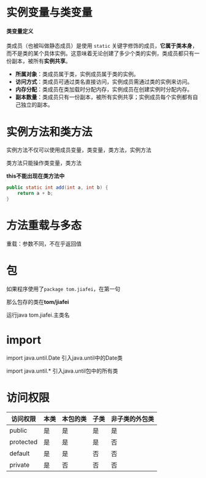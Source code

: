 # 实例变量与类变量

#### 类变量定义

类成员（也被叫做静态成员）是使用 `static` 关键字修饰的成员，**它属于类本身**，而不是类的某个具体实例。这意味着无论创建了多少个类的实例，类成员都只有一份副本，被所有**实例共享**。

- **所属对象**：类成员属于类，实例成员属于类的实例。
- **访问方式**：类成员可通过类名直接访问，实例成员需通过类的实例来访问。
- **内存分配**：类成员在类加载时分配内存，实例成员在创建实例时分配内存。
- **副本数量**：类成员只有一份副本，被所有实例共享；实例成员每个实例都有自己独立的副本。

# 实例方法和类方法

实例方法不仅可以使用成员变量，类变量，类方法，实例方法

类方法只能操作类变量，类方法

**this不能出现在类方法中**

``` java
public static int add(int a, int b) {
	return a + b;
}
```



# 方法重载与多态

重载：参数不同，不在乎返回值

# 包

如果程序使用了`package tom.jiafei`，在第一句

那么包存的类在**tom/jiafei**

运行java tom.jiafei.主类名

# import

import java.until.Date 引入java.until中的Date类

import java.until.* 引入java.until包中的所有类

# 访问权限

| 访问权限  | 本类 | 本包的类 | 子类 | 非子类的外包类 |
| --------- | ---- | -------- | ---- | -------------- |
| public    | 是   | 是       | 是   | 是             |
| protected | 是   | 是       | 是   | 否             |
| default   | 是   | 是       | 否   | 否             |
| private   | 是   | 否       | 否   | 否             |